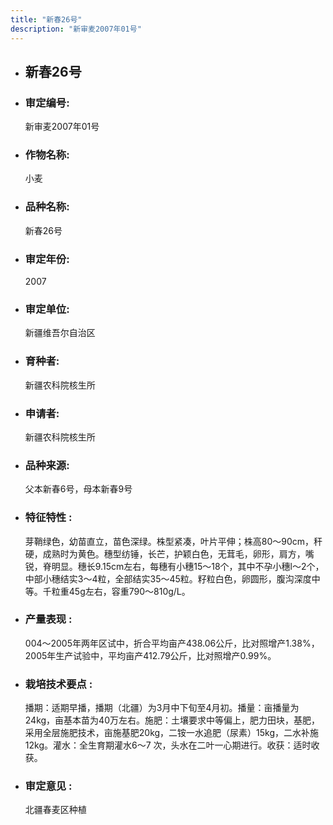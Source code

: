 ```yaml
---
title: "新春26号"
description: "新审麦2007年01号"
---
```

* ## 新春26号
* ###  审定编号:  
   新审麦2007年01号

*  ### 作物名称:  
   小麦

*   ###  品种名称: 
    新春26号

*   ### 审定年份: 
    2007

*   ### 审定单位:  
    新疆维吾尔自治区

*   ### 育种者:  
    新疆农科院核生所

*   ### 申请者:  
    新疆农科院核生所

*   ### 品种来源:  
    父本新春6号，母本新春9号

*   ### 特征特性 : 
    芽鞘绿色，幼苗直立，苗色深绿。株型紧凑，叶片平伸；株高80～90cm，秆硬，成熟时为黄色。穗型纺锤，长芒，护颖白色，无茸毛，卵形，肩方，嘴锐，脊明显。穗长9.15cm左右，每穗有小穗15～18个，其中不孕小穗l～2个，中部小穗结实3～4粒，全部结实35～45粒。籽粒白色，卵圆形，腹沟深度中等。千粒重45g左右，容重790～810g/L。

*   ### 产量表现 : 
    004～2005年两年区试中，折合平均亩产438.06公斤，比对照增产1.38%，2005年生产试验中，平均亩产412.79公斤，比对照增产0.99%。

*   ### 栽培技术要点 : 
    播期：适期早播，播期（北疆）为3月中下旬至4月初。播量：亩播量为24kg，亩基本苗为40万左右。施肥：土壤要求中等偏上，肥力田块，基肥，采用全层施肥技术，亩施基肥20kg，二铵一水追肥（尿素）15kg，二水补施12kg。灌水：全生育期灌水6～7 次，头水在二叶一心期进行。收获：适时收获。

*   ### 审定意见 : 
    北疆春麦区种植
